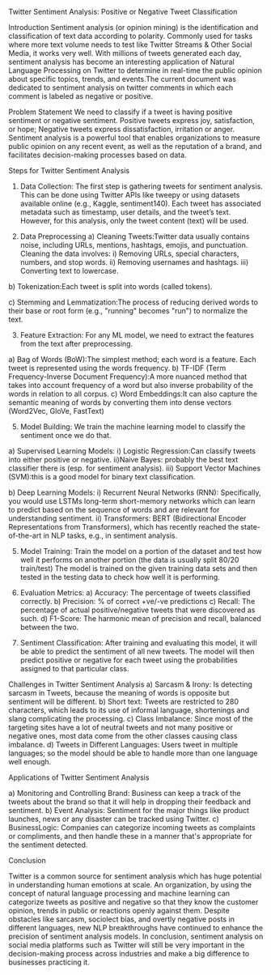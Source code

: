 Twitter Sentiment Analysis: Positive or Negative Tweet Classification

Introduction
Sentiment analysis (or opinion mining) is the identification and classification of text data according to polarity. Commonly used for tasks where more text volume needs to test like Twitter Streams & Other Social Media, it works very well. With millions of tweets generated each day, sentiment analysis has become an interesting application of Natural Language Processing on Twitter to determine in real-time the public opinion about specific topics, trends, and events.The current document was dedicated to sentiment analysis on twitter comments in which each comment is labeled as negative or positive.

Problem Statement
We need to classify if a tweet is having positive sentiment or negative sentiment. Positive tweets express joy, satisfaction, or hope; Negative tweets express dissatisfaction, irritation or anger. Sentiment analysis is a powerful tool that enables organizations to measure public opinion on any recent event, as well as the reputation of a brand, and facilitates decision-making processes based on data.

Steps for Twitter Sentiment Analysis
1) Data Collection:
The first step is gathering tweets for sentiment analysis. This can be done using Twitter APIs like tweepy or using datasets available online (e.g., Kaggle, sentiment140).
Each tweet has associated metadata such as timestamp, user details, and the tweet’s text. However, for this analysis, only the tweet content (text) will be used.

2) Data Preprocessing
a) Cleaning Tweets:Twitter data usually contains noise, including URLs, mentions, hashtags, emojis, and punctuation. Cleaning the data involves:
i) Removing URLs, special characters, numbers, and stop words.
ii) Removing usernames and hashtags.
iii) Converting text to lowercase.

b) Tokenization:Each tweet is split into words (called tokens).

c) Stemming and Lemmatization:The process of reducing derived words to their base or root form (e.g., "running"  becomes  "run") to normalize the text.

3) Feature Extraction: For any ML model, we need to extract the features from the text after preprocessing.

a) Bag of Words (BoW):The simplest method; each word is a feature. Each tweet is represented using the words frequency.
b) TF-IDF (Term Frequency-Inverse Document Frequency):A more nuanced method that takes into account frequency of a word but also inverse probability of the words in relation to all corpus.
c) Word Embeddings:It can also capture the semantic meaning of words by converting them into dense vectors (Word2Vec, GloVe, FastText)

5) Model Building: We train the machine learning model to classify the sentiment once we do that.

a) Supervised Learning Models:
i) Logistic Regression:Can classify tweets into either positive or negative.
ii)Naive Bayes: probably the best text classifier there is (esp. for sentiment analysis).
iii) Support Vector Machines (SVM):this is a good model for binary text classification.

b) Deep Learning Models:
i) Recurrent Neural Networks (RNN): Specifically, you would use LSTMs long-term short-memory networks which can learn to predict based on the sequence of words and are relevant for understanding sentiment.
ii) Transformers: BERT (Bidirectional Encoder Representations from Transformers), which has recently reached the state-of-the-art in NLP tasks, e.g., in sentiment analysis.

5) Model Training:
Train the model on a portion of the dataset and test how well it performs on another portion (the data is usually split 80/20 train/test)
The model is trained on the given training data sets and then tested in the testing data to check how well it is performing.

6) Evaluation Metrics:
a) Accuracy: The percentage of tweets classified correctly.
b) Precision:  % of correct +ve/-ve predictions
c) Recall: The percentage of actual positive/negative tweets that were discovered as such.
d) F1-Score: The harmonic mean of precision and recall, balanced between the two.

7) Sentiment Classification:
After training and evaluating this model, it will be able to predict the sentiment of all new tweets.
The model will then predict positive or negative for each tweet using the probabilities assigned to that particular class.

Challenges in Twitter Sentiment Analysis
a) Sarcasm & Irony: Is detecting sarcasm in Tweets, because the meaning of words is opposite but sentiment will be different.
b) Short text: Tweets are restricted to 280 characters, which leads to its use of informal language, shortenings and slang complicating the processing.
c) Class Imbalance: Since most of the targeting sites have a lot of neutral tweets and not many positive or negative ones, most data come from the other classes causing class imbalance.
d) Tweets in Different Languages: Users tweet in multiple languages; so the model should be able to handle more than one language well enough. 

Applications of Twitter Sentiment Analysis

a) Monitoring and Controlling Brand: Business can keep a track of the tweets about the brand so that it will help in dropping their feedback and sentiment.
b) Event Analysis: Sentiment for the major things like product launches, news or any disaster can be tracked using Twitter.
c) BusinessLogic: Companies can categorize incoming tweets as complaints or compliments, and then handle these in a manner that's appropriate for the sentiment detected.

Conclusion

Twitter is a common source for sentiment analysis which has huge potential in understanding human emotions at scale. An organization, by using the concept of natural language processing and machine learning can categorize tweets as positive and negative so that they know the customer opinion, trends in public or reactions openly against them. Despite obstacles like sarcasm, sociolect bias, and overtly negative posts in different languages, new NLP breakthroughs have continued to enhance the precision of sentiment analysis models.
In conclusion, sentiment analysis on social media platforms such as Twitter will still be very important in the decision-making process across industries and make a big difference to businesses practicing it.









      

